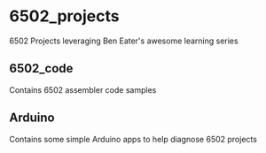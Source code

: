# 6502_projects
6502 Projects leveraging Ben Eater's awesome learning series

## 6502_code
Contains 6502 assembler code samples

## Arduino 
Contains some simple Arduino apps to help diagnose 6502 projects
